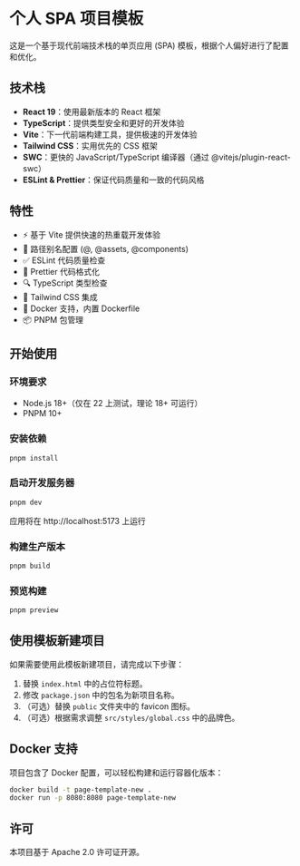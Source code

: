 # 个人 SPA 项目模板

这是一个基于现代前端技术栈的单页应用 (SPA) 模板，根据个人偏好进行了配置和优化。

## 技术栈

- **React 19**：使用最新版本的 React 框架
- **TypeScript**：提供类型安全和更好的开发体验
- **Vite**：下一代前端构建工具，提供极速的开发体验
- **Tailwind CSS**：实用优先的 CSS 框架
- **SWC**：更快的 JavaScript/TypeScript 编译器（通过 @vitejs/plugin-react-swc）
- **ESLint & Prettier**：保证代码质量和一致的代码风格

## 特性

- ⚡ 基于 Vite 提供快速的热重载开发体验
- 🧩 路径别名配置 (@, @assets, @components)
- ✅ ESLint 代码质量检查
- 🧹 Prettier 代码格式化
- 🔍 TypeScript 类型检查
- 🎨 Tailwind CSS 集成
- 🐳 Docker 支持，内置 Dockerfile
- 📦 PNPM 包管理

## 开始使用

### 环境要求

- Node.js 18+（仅在 22 上测试，理论 18+ 可运行）
- PNPM 10+

### 安装依赖

```bash
pnpm install
```

### 启动开发服务器

```bash
pnpm dev
```

应用将在 http://localhost:5173 上运行

### 构建生产版本

```bash
pnpm build
```

### 预览构建

```bash
pnpm preview
```

## 使用模板新建项目

如果需要使用此模板新建项目，请完成以下步骤：

1. 替换 `index.html` 中的占位符标题。
2. 修改 `package.json` 中的包名为新项目名称。
3. （可选）替换 `public` 文件夹中的 favicon 图标。
4. （可选）根据需求调整 `src/styles/global.css` 中的品牌色。

## Docker 支持

项目包含了 Docker 配置，可以轻松构建和运行容器化版本：

```bash
docker build -t page-template-new .
docker run -p 8080:8080 page-template-new
```

## 许可

本项目基于 Apache 2.0 许可证开源。
